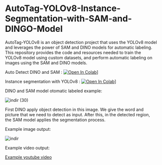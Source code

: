 # AutoTag-YOLOv8-Instance-Segmentation-with-SAM-and-DINGO-Model
AutoTag-YOLOv8 is an object detection project that uses the YOLOv8 model and leverages the power of SAM and DINO models for automatic labeling. This repository provides the code and resources needed to train the YOLOv8 model using custom datasets, and perform automatic labeling on images using the SAM and DINO models. 

Auto Detect DINO and SAM : [![Open In Colab]([https://colab.research.google.com/assets/colab-badge.svg)](https://colab.research.google.com/drive/15qy6HP7uAVLMq8Y-CSM5u1dOQtJsZ0AW?authuser=6#scrollTo=1euQGJ3ZG32x)]

Instance segmentation with YOLOv8 : [![Open In Colab]([[https://colab.research.google.com/assets/colab-badge.svg)](https://colab.research.google.com/drive/1VEDCtwmpeEY-IzaON3YgBdeq7xhOSBuf?authuser=6#scrollTo=i4eASbcWkQBq)]

DINO and SAM model otomatic labeled example:

![indir (30)](https://user-images.githubusercontent.com/50177921/235999458-75c4e4f5-618f-4c78-b60d-046475430043.png)

First DINO apply object detection in this image. We give the word and picture that we need to detect as input. After this, in the detected region, the SAM model applies the segmentation process.

Example image output:

![indir](https://user-images.githubusercontent.com/50177921/235999106-a0d2f53e-9e33-4c80-8c75-7583db48fec4.jpg)

Example video output:

[Example youtube video](https://youtu.be/8aCaEIrQqcA)

